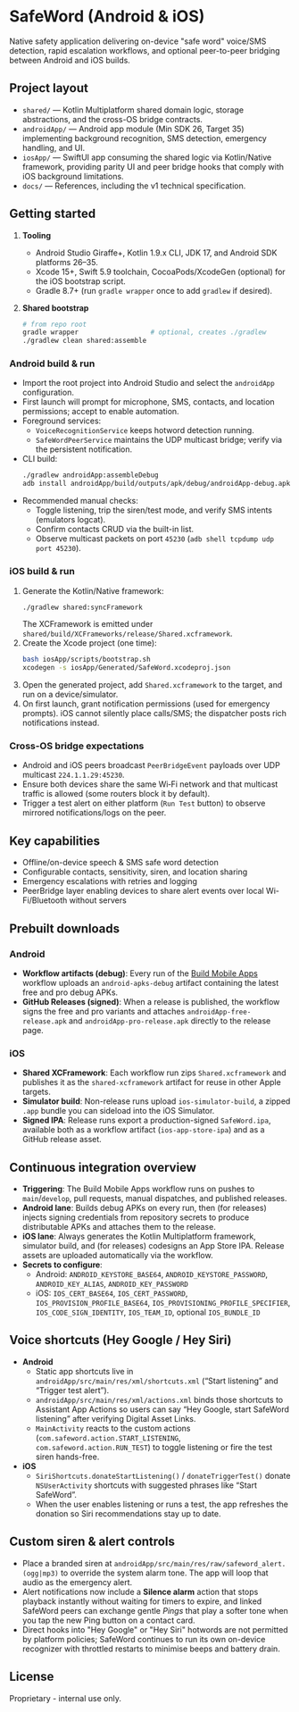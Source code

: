 # SafeWord (Android & iOS)

Native safety application delivering on-device "safe word" voice/SMS detection, rapid escalation workflows, and optional peer-to-peer bridging between Android and iOS builds.

## Project layout
- `shared/` — Kotlin Multiplatform shared domain logic, storage abstractions, and the cross-OS bridge contracts.
- `androidApp/` — Android app module (Min SDK 26, Target 35) implementing background recognition, SMS detection, emergency handling, and UI.
- `iosApp/` — SwiftUI app consuming the shared logic via Kotlin/Native framework, providing parity UI and peer bridge hooks that comply with iOS background limitations.
- `docs/` — References, including the v1 technical specification.

## Getting started
1. **Tooling**  
   - Android Studio Giraffe+, Kotlin 1.9.x CLI, JDK 17, and Android SDK platforms 26–35.
   - Xcode 15+, Swift 5.9 toolchain, CocoaPods/XcodeGen (optional) for the iOS bootstrap script.
   - Gradle 8.7+ (run `gradle wrapper` once to add `gradlew` if desired).

2. **Shared bootstrap**
   ```bash
   # from repo root
   gradle wrapper                  # optional, creates ./gradlew
   ./gradlew clean shared:assemble 
   ```

### Android build & run
- Import the root project into Android Studio and select the `androidApp` configuration.
- First launch will prompt for microphone, SMS, contacts, and location permissions; accept to enable automation.
- Foreground services:
  - `VoiceRecognitionService` keeps hotword detection running.
  - `SafeWordPeerService` maintains the UDP multicast bridge; verify via the persistent notification.
- CLI build:
  ```bash
  ./gradlew androidApp:assembleDebug
  adb install androidApp/build/outputs/apk/debug/androidApp-debug.apk
  ```
- Recommended manual checks:
  - Toggle listening, trip the siren/test mode, and verify SMS intents (emulators logcat).
  - Confirm contacts CRUD via the built-in list.
  - Observe multicast packets on port `45230` (`adb shell tcpdump udp port 45230`).

### iOS build & run
1. Generate the Kotlin/Native framework:
   ```bash
   ./gradlew shared:syncFramework
   ```
   The XCFramework is emitted under `shared/build/XCFrameworks/release/Shared.xcframework`.
2. Create the Xcode project (one time):
   ```bash
   bash iosApp/scripts/bootstrap.sh
   xcodegen -s iosApp/Generated/SafeWord.xcodeproj.json
   ```
3. Open the generated project, add `Shared.xcframework` to the target, and run on a device/simulator.
4. On first launch, grant notification permissions (used for emergency prompts). iOS cannot silently place calls/SMS; the dispatcher posts rich notifications instead.

### Cross-OS bridge expectations
- Android and iOS peers broadcast `PeerBridgeEvent` payloads over UDP multicast `224.1.1.29:45230`.
- Ensure both devices share the same Wi‑Fi network and that multicast traffic is allowed (some routers block it by default).
- Trigger a test alert on either platform (`Run Test` button) to observe mirrored notifications/logs on the peer.

## Key capabilities
- Offline/on-device speech & SMS safe word detection
- Configurable contacts, sensitivity, siren, and location sharing
- Emergency escalations with retries and logging
- PeerBridge layer enabling devices to share alert events over local Wi-Fi/Bluetooth without servers

## Prebuilt downloads

### Android
- **Workflow artifacts (debug)**: Every run of the [Build Mobile Apps](https://github.com/DamienLove/TheSafewordApp/actions/workflows/mobile-build.yml) workflow uploads an `android-apks-debug` artifact containing the latest free and pro debug APKs.
- **GitHub Releases (signed)**: When a release is published, the workflow signs the free and pro variants and attaches `androidApp-free-release.apk` and `androidApp-pro-release.apk` directly to the release page.

### iOS
- **Shared XCFramework**: Each workflow run zips `Shared.xcframework` and publishes it as the `shared-xcframework` artifact for reuse in other Apple targets.
- **Simulator build**: Non-release runs upload `ios-simulator-build`, a zipped `.app` bundle you can sideload into the iOS Simulator.
- **Signed IPA**: Release runs export a production-signed `SafeWord.ipa`, available both as a workflow artifact (`ios-app-store-ipa`) and as a GitHub release asset.

## Continuous integration overview
- **Triggering**: The Build Mobile Apps workflow runs on pushes to `main`/`develop`, pull requests, manual dispatches, and published releases.
- **Android lane**: Builds debug APKs on every run, then (for releases) injects signing credentials from repository secrets to produce distributable APKs and attaches them to the release.
- **iOS lane**: Always generates the Kotlin Multiplatform framework, simulator build, and (for releases) codesigns an App Store IPA. Release assets are uploaded automatically via the workflow.
- **Secrets to configure**:  
  - Android: `ANDROID_KEYSTORE_BASE64`, `ANDROID_KEYSTORE_PASSWORD`, `ANDROID_KEY_ALIAS`, `ANDROID_KEY_PASSWORD`  
  - iOS: `IOS_CERT_BASE64`, `IOS_CERT_PASSWORD`, `IOS_PROVISION_PROFILE_BASE64`, `IOS_PROVISIONING_PROFILE_SPECIFIER`, `IOS_CODE_SIGN_IDENTITY`, `IOS_TEAM_ID`, optional `IOS_BUNDLE_ID`

## Voice shortcuts (Hey Google / Hey Siri)
- **Android**
  - Static app shortcuts live in `androidApp/src/main/res/xml/shortcuts.xml` (“Start listening” and “Trigger test alert”).
  - `androidApp/src/main/res/xml/actions.xml` binds those shortcuts to Assistant App Actions so users can say “Hey Google, start SafeWord listening” after verifying Digital Asset Links.
  - `MainActivity` reacts to the custom actions (`com.safeword.action.START_LISTENING`, `com.safeword.action.RUN_TEST`) to toggle listening or fire the test siren hands-free.
- **iOS**
  - `SiriShortcuts.donateStartListening()` / `donateTriggerTest()` donate `NSUserActivity` shortcuts with suggested phrases like “Start SafeWord”.
  - When the user enables listening or runs a test, the app refreshes the donation so Siri recommendations stay up to date.

## Custom siren & alert controls
- Place a branded siren at `androidApp/src/main/res/raw/safeword_alert.(ogg|mp3)` to override the system alarm tone. The app will loop that audio as the emergency alert.
- Alert notifications now include a **Silence alarm** action that stops playback instantly without waiting for timers to expire, and linked SafeWord peers can exchange gentle *Pings* that play a softer tone when you tap the new Ping button on a contact card.
- Direct hooks into "Hey Google" or "Hey Siri" hotwords are not permitted by platform policies; SafeWord continues to run its own on-device recognizer with throttled restarts to minimise beeps and battery drain.

## License
Proprietary - internal use only.
